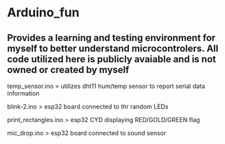 # Arduino_fun
Provides a learning and testing environment for myself to better understand microcontrolers.
All code utilized here is publicly avaiable and is not owned or created by myself
------------------------------------------------------------------------------------
temp_sensor.ino > utilizes dht11 hum/temp sensor to report serial data information

blink-2.ino > esp32 board connected to thr random LEDs 

print_rectangles.ino > esp32 CYD displaying RED/GOLD/GREEN flag

mic_drop.ino > esp32 board connected to sound sensor 
